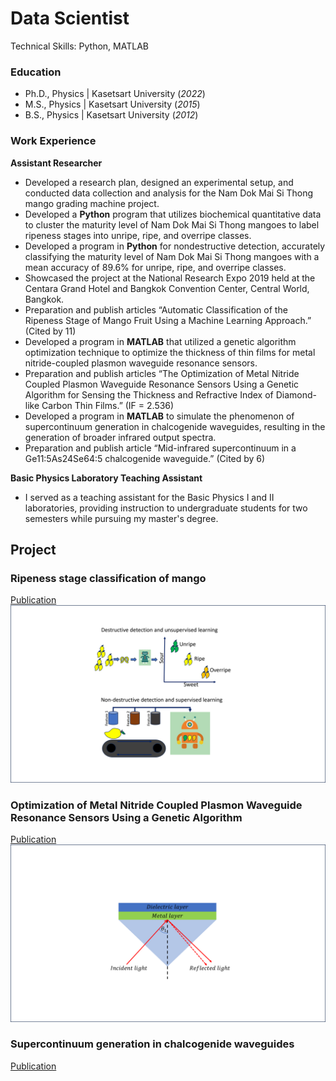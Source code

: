 # Data Scientist
Technical Skills: Python, MATLAB

### Education
- Ph.D., Physics | Kasetsart University (_2022_)
- M.S., Physics | Kasetsart University (_2015_)
- B.S., Physics | Kasetsart University (_2012_)

### Work Experience
**Assistant Researcher**
- Developed a research plan, designed an experimental setup, and conducted data collection and analysis for the Nam Dok Mai Si Thong mango grading machine project.
- Developed a **Python** program that utilizes biochemical quantitative data to cluster the maturity level of Nam Dok Mai Si Thong mangoes to label ripeness stages into unripe, ripe, and overripe classes.
- Developed a program in **Python** for nondestructive detection, accurately classifying the maturity level of Nam Dok Mai Si Thong mangoes with a mean accuracy of 89.6% for unripe, ripe, and overripe classes.
- Showcased the project at the National Research Expo 2019 held at the Centara Grand Hotel and Bangkok Convention Center, Central World, Bangkok.
- Preparation and publish articles “Automatic Classification of the Ripeness Stage of Mango Fruit Using a Machine Learning Approach.” (Cited by 11) 
-	Developed a program in **MATLAB** that utilized a genetic algorithm optimization technique to optimize the thickness of thin films for metal nitride-coupled plasmon waveguide resonance sensors.
-	Preparation and publish articles “The Optimization of Metal Nitride Coupled Plasmon Waveguide Resonance Sensors Using a Genetic Algorithm for Sensing the Thickness and Refractive Index of Diamond-like Carbon Thin Films.” (IF = 2.536)
-	Developed a program in **MATLAB** to simulate the phenomenon of supercontinuum generation in chalcogenide waveguides, resulting in the generation of broader infrared output spectra.
-	Preparation and publish article “Mid-infrared supercontinuum in a Ge11:5As24Se64:5 chalcogenide waveguide.” (Cited by 6)
  
**Basic Physics Laboratory Teaching Assistant**
- I served as a teaching assistant for the Basic Physics I and II laboratories, providing instruction to undergraduate students for two semesters while pursuing my master's degree.

## Project 
### Ripeness stage classification of mango
[Publication](https://www.mdpi.com/2624-7402/4/1/3#)
![](/images/Mango_process.png)

### Optimization of Metal Nitride Coupled Plasmon Waveguide Resonance Sensors Using a Genetic Algorithm
[Publication](https://doi.org/10.3390/photonics9050332)
![](images/SPR.png)

### Supercontinuum generation in chalcogenide waveguides
[Publication](https://doi.org/10.1117/12.2196150)
